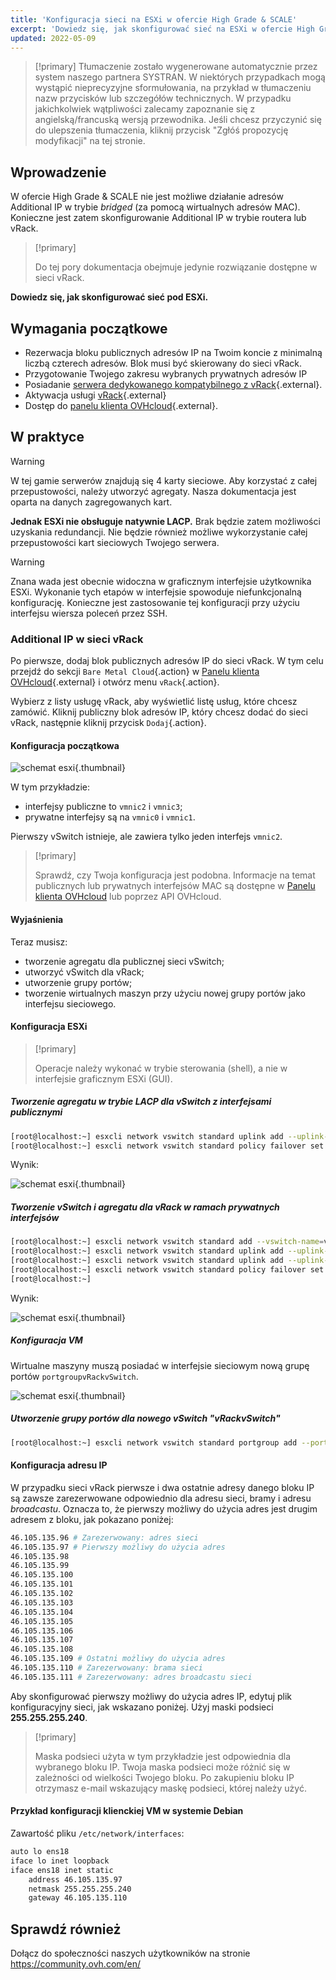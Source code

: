 ```yaml
---
title: 'Konfiguracja sieci na ESXi w ofercie High Grade & SCALE'
excerpt: 'Dowiedz się, jak skonfigurować sieć na ESXi w ofercie High Grade & SCALE'
updated: 2022-05-09
---
```


> [!primary]
> Tłumaczenie zostało wygenerowane automatycznie przez system naszego partnera SYSTRAN. W niektórych przypadkach mogą wystąpić nieprecyzyjne sformułowania, na przykład w tłumaczeniu nazw przycisków lub szczegółów technicznych. W przypadku jakichkolwiek wątpliwości zalecamy zapoznanie się z angielską/francuską wersją przewodnika. Jeśli chcesz przyczynić się do ulepszenia tłumaczenia, kliknij przycisk "Zgłóś propozycję modyfikacji" na tej stronie.
>


## Wprowadzenie

W ofercie High Grade & SCALE nie jest możliwe działanie adresów Additional IP w trybie *bridged* (za pomocą wirtualnych adresów MAC). Konieczne jest zatem skonfigurowanie Additional IP w trybie routera lub vRack.

> [!primary]
>
> Do tej pory dokumentacja obejmuje jedynie rozwiązanie dostępne w sieci vRack.
>

**Dowiedz się, jak skonfigurować sieć pod ESXi.**

## Wymagania początkowe

* Rezerwacja bloku publicznych adresów IP na Twoim koncie z minimalną liczbą czterech adresów. Blok musi być skierowany do sieci vRack.
* Przygotowanie Twojego zakresu wybranych prywatnych adresów IP
* Posiadanie [serwera dedykowanego kompatybilnego z vRack](https://www.ovhcloud.com/pl/bare-metal/){.external}.
* Aktywacja usługi [vRack](https://www.ovh.pl/rozwiazania/vrack/){.external}
* Dostęp do [panelu klienta OVHcloud](https://www.ovh.com/auth/?action=gotomanager&from=https://www.ovh.pl/&ovhSubsidiary=pl){.external}.

## W praktyce

> [!warning]
>
> W tej gamie serwerów znajdują się 4 karty sieciowe. Aby korzystać z całej przepustowości, należy utworzyć agregaty. Nasza dokumentacja jest oparta na danych zagregowanych kart.
>
> **Jednak ESXi nie obsługuje natywnie LACP.**
> Brak będzie zatem możliwości uzyskania redundancji. Nie będzie również możliwe wykorzystanie całej przepustowości kart sieciowych Twojego serwera.
>

> [!warning]
>
> Znana wada jest obecnie widoczna w graficznym interfejsie użytkownika ESXi. Wykonanie tych etapów w interfejsie spowoduje niefunkcjonalną konfigurację. Konieczne jest zastosowanie tej konfiguracji przy użyciu interfejsu wiersza poleceń przez SSH.
>

### Additional IP w sieci vRack

Po pierwsze, dodaj blok publicznych adresów IP do sieci vRack. W tym celu przejdź do sekcji `Bare Metal Cloud`{.action} w [Panelu klienta OVHcloud](https://www.ovh.com/auth/?action=gotomanager&from=https://www.ovh.pl/&ovhSubsidiary=pl){.external} i otwórz menu `vRack`{.action}.

Wybierz z listy usługę vRack, aby wyświetlić listę usług, które chcesz zamówić. Kliknij publiczny blok adresów IP, który chcesz dodać do sieci vRack, następnie kliknij przycisk `Dodaj`{.action}.

#### Konfiguracja początkowa

![schemat esxi](images/schema_esxi_A01_2022.png){.thumbnail}

W tym przykładzie:

* interfejsy publiczne to `vmnic2` i `vmnic3`;
* prywatne interfejsy są na `vmnic0` i `vmnic1`.

Pierwszy vSwitch istnieje, ale zawiera tylko jeden interfejs `vmnic2`.

> [!primary]
>
> Sprawdź, czy Twoja konfiguracja jest podobna. Informacje na temat publicznych lub prywatnych interfejsów MAC są dostępne w [Panelu klienta OVHcloud](https://www.ovh.com/auth/?action=gotomanager&from=https://www.ovh.com/fr/&ovhSubsidiary=fr) lub poprzez API OVHcloud.
>

#### Wyjaśnienia

Teraz musisz:

* tworzenie agregatu dla publicznej sieci vSwitch;
* utworzyć vSwitch dla vRack;
* utworzenie grupy portów;
* tworzenie wirtualnych maszyn przy użyciu nowej grupy portów jako interfejsu sieciowego.

#### Konfiguracja ESXi

> [!primary]
>
> Operacje należy wykonać w trybie sterowania (shell), a nie w interfejsie graficznym ESXi (GUI).
>

##### **Tworzenie agregatu w trybie LACP dla vSwitch z interfejsami publicznymi**

```bash
[root@localhost:~] esxcli network vswitch standard uplink add --uplink-name=vmnic3 --vswitch-name=vSwitch0
[root@localhost:~] esxcli network vswitch standard policy failover set -l iphash -v vSwitch0
```

Wynik:

![schemat esxi](images/schema_esxi_A02_2022.png){.thumbnail}

##### **Tworzenie vSwitch i agregatu dla vRack w ramach prywatnych interfejsów**

```bash
[root@localhost:~] esxcli network vswitch standard add --vswitch-name=vRackvSwitch
[root@localhost:~] esxcli network vswitch standard uplink add --uplink-name=vmnic0 --vswitch-name=vRackvSwitch
[root@localhost:~] esxcli network vswitch standard uplink add --uplink-name=vmnic1 --vswitch-name=vRackvSwitch
[root@localhost:~] esxcli network vswitch standard policy failover set -l iphash -v vRackvSwitch
[root@localhost:~] 
```

Wynik:

![schemat esxi](images/schema_esxi_A03_2022.png){.thumbnail}

##### **Konfiguracja VM**

Wirtualne maszyny muszą posiadać w interfejsie sieciowym nową grupę portów `portgroupvRackvSwitch`.

![schemat esxi](images/schema_esxi_A04_2022.png){.thumbnail}

##### **Utworzenie grupy portów dla nowego vSwitch "vRackvSwitch"**

```bash
[root@localhost:~] esxcli network vswitch standard portgroup add --portgroup-name=portgroupvRackvSwitch --vswitch-name=vRackvSwitch
```

#### Konfiguracja adresu IP

W przypadku sieci vRack pierwsze i dwa ostatnie adresy danego bloku IP są zawsze zarezerwowane odpowiednio dla adresu sieci, bramy i adresu *broadcastu*. Oznacza to, że pierwszy możliwy do użycia adres jest drugim adresem z bloku, jak pokazano poniżej:

```sh
46.105.135.96 # Zarezerwowany: adres sieci
46.105.135.97 # Pierwszy możliwy do użycia adres
46.105.135.98
46.105.135.99
46.105.135.100
46.105.135.101
46.105.135.102
46.105.135.103
46.105.135.104
46.105.135.105
46.105.135.106
46.105.135.107
46.105.135.108
46.105.135.109 # Ostatni możliwy do użycia adres
46.105.135.110 # Zarezerwowany: brama sieci
46.105.135.111 # Zarezerwowany: adres broadcastu sieci
```

Aby skonfigurować pierwszy możliwy do użycia adres IP, edytuj plik konfiguracyjny sieci, jak wskazano poniżej. Użyj maski podsieci **255.255.255.240**.

> [!primary]
>
> Maska podsieci użyta w tym przykładzie jest odpowiednia dla wybranego bloku IP. Twoja maska podsieci może różnić się w zależności od wielkości Twojego bloku. Po zakupieniu bloku IP otrzymasz e-mail wskazujący maskę podsieci, której należy użyć.
>

#### Przykład konfiguracji klienckiej VM w systemie Debian

Zawartość pliku `/etc/network/interfaces`:

```bash
auto lo ens18
iface lo inet loopback
iface ens18 inet static
    address 46.105.135.97
    netmask 255.255.255.240
    gateway 46.105.135.110
```

## Sprawdź również

Dołącz do społeczności naszych użytkowników na stronie <https://community.ovh.com/en/>
